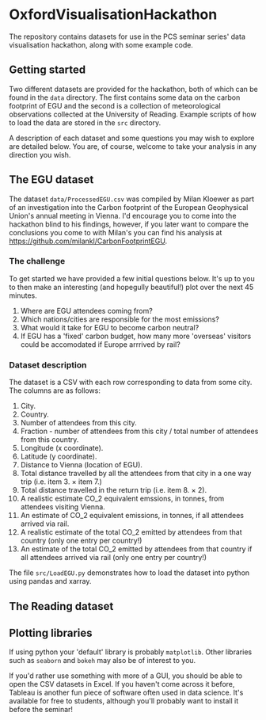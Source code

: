 # OxfordVisualisationHackathon
The repository contains datasets for use in the PCS seminar series' data visualisation hackathon, along with some example code.

## Getting started
Two different datasets are provided for the hackathon, both of which can be found in the `data` directory. The first contains some data on the carbon footprint of EGU and the second is a collection of meteorological observations collected at the University of Reading. Example scripts of how to load the data are stored in the `src` directory.

A description of each dataset and some questions you may wish to explore are detailed below. You are, of course, welcome to take your analysis in any direction you wish.

## The EGU dataset
The dataset `data/ProcessedEGU.csv` was compiled by Milan Kloewer as part of an investigation into the Carbon footprint of the European Geophysical Union's annual meeting in Vienna. I'd encourage you to come into the hackathon blind to his findings, however, if you later want to compare the conclusions you come to with Milan's you can find his analysis at https://github.com/milankl/CarbonFootprintEGU.

### The challenge
To get started we have provided a few initial questions below. It's up to you to then make an interesting (and hopegully beautiful!) plot over the next 45 minutes. 

1. Where are EGU attendees coming from?
2. Which nations/cities are responsible for the most emissions?
3. What would it take for EGU to become carbon neutral?
4. If EGU has a 'fixed' carbon budget, how many more 'overseas' visitors could be accomodated if Europe arrrived by rail?

### Dataset description
The dataset is a CSV with each row corresponding to data from some city. The columns are as follows:

1. City.
2. Country.
3. Number of attendees from this city.
4. Fraction - number of attendees from this city / total number of attendees from this country.
5. Longitude (x coordinate).
6. Latitude (y coordinate).
7. Distance to Vienna (location of EGU).
8. Total distance travelled by all the attendees from that city in a one way trip (i.e. item 3. $\times$ item 7.)
9. Total distance travelled in the return trip (i.e. item 8. $\times$ 2).
10. A realistic estimate CO_2 equivalent emssions, in tonnes, from attendees visiting Vienna.
11. An estimate of CO_2 equivalent emissions, in tonnes, if all attendees arrived via rail.
12. A realistic estimate of the total CO_2 emitted by attendees from that country (only one entry per country!)
13. An estimate of the total CO_2 emitted by attendees from that country if all attendees arrived via rail (only one entry per country!)

The file `src/LoadEGU.py` demonstrates how to load the dataset into python using pandas and xarray.

## The Reading dataset

## Plotting libraries
If using python your 'default' library is probably `matplotlib`. Other libraries such as `seaborn` and `bokeh` may also be of interest to you.

If you'd rather use something with more of a GUI, you should be able to open the CSV datasets in Excel. If you haven't come across it before, Tableau is another fun piece of software often used in data science. It's available for free to students, although you'll probably want to install it before the seminar!
